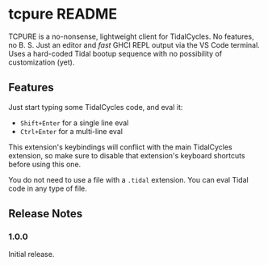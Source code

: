 # tcpure README

TCPURE is a no-nonsense, lightweight client for TidalCycles. 
No features, no B. S. Just an editor and _fast_ GHCI REPL output via 
the VS Code terminal. Uses a hard-coded Tidal bootup sequence with no
possibility of customization (yet).

## Features

Just start typing some TidalCycles code, and eval it:

* `Shift+Enter` for a single line eval
* `Ctrl+Enter` for a multi-line eval

This extension's keybindings will conflict with the main TidalCycles
extension, so make sure to disable that extension's keyboard shortcuts
before using this one. 

You do not need to use a file with a `.tidal` extension. You can eval
Tidal code in any type of file.

## Release Notes

### 1.0.0

Initial release.
